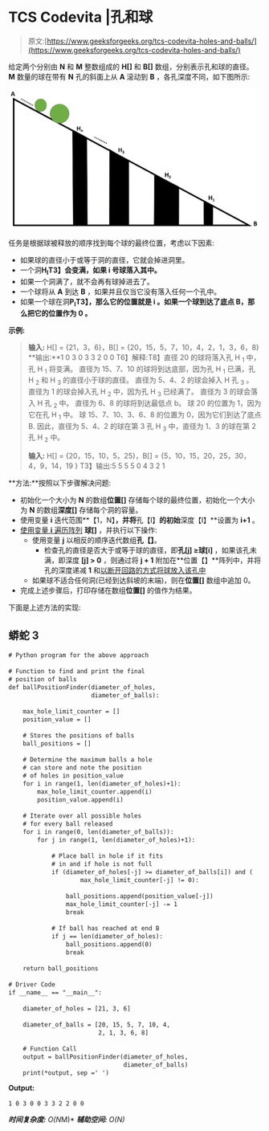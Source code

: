 # TCS Codevita |孔和球

> 原文:[https://www.geeksforgeeks.org/tcs-codevita-holes-and-balls/](https://www.geeksforgeeks.org/tcs-codevita-holes-and-balls/)

给定两个分别由 **N** 和 **M** 整数组成的 **H[]** 和 **B[]** 数组，分别表示孔和球的直径。 **M** 数量的球在带有 **N** 孔的斜面上从 **A** 滚动到 **B** ，各孔深度不同，如下图所示:

[![](img/02ad40f6cf9613cde343bf37a8d533e2.png)](https://media.geeksforgeeks.org/wp-content/uploads/20200918200154/HolesandBalls.jpg)

任务是根据球被释放的顺序找到每个球的最终位置，考虑以下因素:

*   如果球的直径小于或等于洞的直径，它就会掉进洞里。
*   一个洞**H<sub>I</sub>T3】会变满，如果 **i** 号球落入其中。**
*   如果一个洞满了，就不会再有球掉进去了。
*   一个球将从 **A** 到达 **B** ，如果并且仅当它没有落入任何一个孔中。
*   如果一个球在洞**P<sub>I</sub>T3】，那么它的位置就是 **i** 。如果一个球到达了底点 B，那么把它的位置作为 **0** 。**

**示例:**

> **输入:** H[] = {21，3，6}，B[] = {20，15，5，7，10，4，2，1，3，6，8}
> **输出:**1 0 3 0 3 3 2 0 0
> T6】解释:T8】直径 20 的球将落入孔 H <sub>1</sub> 中，孔 H <sub>1</sub> 将变满。
> 直径为 15、7、10 的球将到达底部，因为孔 H <sub>1</sub> 已满，孔 H <sub>2</sub> 和 H <sub>3</sub> 的直径小于球的直径。
> 直径为 5、4、2 的球会掉入 H 孔 <sub>3</sub> 。
> 直径为 1 的球会掉入孔 H <sub>2</sub> 中，因为孔 H <sub>3</sub> 已经满了。
> 直径为 3 的球会落入 H 孔 <sub>2</sub> 中。
> 直径为 6、8 的球将到达最低点 b。
> 球 20 的位置为 1，因为它在孔 H <sub>1</sub> 中。
> 球 15、7、10、3、6、8 的位置为 0，因为它们到达了底点 B.
> 因此，直径为 5、4、2 的球在第 3 孔 H <sub>3</sub> 中，直径为 1、3 的球在第 2 孔 H <sub>2</sub> 中。
> 
> **输入:** H[] = {20，15，10，5，25}，B[] = {5，10，15，20，25，30，4，9，14，19 }
> T3】输出:5 5 5 5 0 4 3 2 1

**方法:**按照以下步骤解决问题:

*   初始化一个大小为 **N** 的数组**位置[]** 存储每个球的最终位置，初始化一个大小为 **N** 的数组**深度[]** 存储每个洞的容量。
*   使用变量 **i** 迭代范围**【1，N】**，并将**孔【I】**的初始**深度【I】**设置为 **i+1** 。
*   [使用变量 **i** 遍历阵列](https://www.geeksforgeeks.org/c-program-to-traverse-an-array/) **球[]** ，并执行以下操作:
    *   使用变量 **j** 以相反的顺序迭代数组**孔【】**。
        *   检查孔的直径是否大于或等于球的直径，即**孔[j] ≥球[i]** ，如果该孔未满，即深度 **[j] > 0** ，则通过将 **j + 1** 附加在**位置【】**阵列中，并将孔的深度递减 **1** 和[以断开回路](https://www.geeksforgeeks.org/break-statement-cc/)[的方式将球放入该孔中](https://www.geeksforgeeks.org/break-statement-cc/)
    *   如果球不适合任何洞(已经到达斜坡的末端)，则在**位置[]** 数组中追加 0。
*   完成上述步骤后，打印存储在数组**位置[]** 的值作为结果。

下面是上述方法的实现:

## 蟒蛇 3

```
# Python program for the above approach

# Function to find and print the final
# position of balls
def ballPositionFinder(diameter_of_holes,
                       diameter_of_balls):

    max_hole_limit_counter = []
    position_value = []

    # Stores the positions of balls
    ball_positions = []

    # Determine the maximum balls a hole
    # can store and note the position
    # of holes in position_value
    for i in range(1, len(diameter_of_holes)+1):
        max_hole_limit_counter.append(i)
        position_value.append(i)

    # Iterate over all possible holes
    # for every ball released
    for i in range(0, len(diameter_of_balls)):
        for j in range(1, len(diameter_of_holes)+1):

            # Place ball in hole if it fits
            # in and if hole is not full
            if (diameter_of_holes[-j] >= diameter_of_balls[i]) and (
                    max_hole_limit_counter[-j] != 0):

                ball_positions.append(position_value[-j])
                max_hole_limit_counter[-j] -= 1
                break

            # If ball has reached at end B
            if j == len(diameter_of_holes):
                ball_positions.append(0)
                break

    return ball_positions

# Driver Code
if __name__ == "__main__":

    diameter_of_holes = [21, 3, 6]

    diameter_of_balls = [20, 15, 5, 7, 10, 4,
                         2, 1, 3, 6, 8]

    # Function Call
    output = ballPositionFinder(diameter_of_holes,
                                diameter_of_balls)
    print(*output, sep =' ')
```

**Output:**

```
1 0 3 0 0 3 3 2 2 0 0

```

***时间复杂度:** O(N*M)*
***辅助空间:** O(N)*